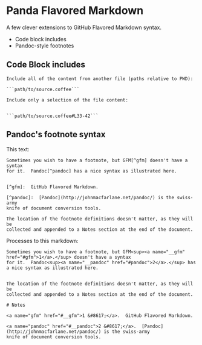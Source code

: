 # Panda Flavored Markdown

A few clever extensions to GitHub Flavored Markdown syntax.

* Code block includes
* Pandoc-style footnotes

## Code Block includes

    Include all of the content from another file (paths relative to PWD):

    ```path/to/source.coffee```

    Include only a selection of the file content:


    ```path/to/source.coffee#L33-42```


## Pandoc's footnote syntax

This text:

    Sometimes you wish to have a footnote, but GFM[^gfm] doesn't have a syntax
    for it.  Pandoc[^pandoc] has a nice syntax as illustrated here.


    [^gfm]:  GitHub Flavored Markdown.

    [^pandoc]:  [Pandoc](http://johnmacfarlane.net/pandoc/) is the swiss-army
    knife of document conversion tools.

    The location of the footnote definitions doesn't matter, as they will be
    collected and appended to a Notes section at the end of the document.


Processes to this markdown:


```
Sometimes you wish to have a footnote, but GFM<sup><a name="__gfm" href="#gfm">1</a>.</sup> doesn't have a syntax
for it.  Pandoc<sup><a name="__pandoc" href="#pandoc">2</a>.</sup> has a nice syntax as illustrated here.


The location of the footnote definitions doesn't matter, as they will be
collected and appended to a Notes section at the end of the document.

# Notes

<a name="gfm" href="#__gfm">1 &#8617;</a>.  GitHub Flavored Markdown.

<a name="pandoc" href="#__pandoc">2 &#8617;</a>.  [Pandoc](http://johnmacfarlane.net/pandoc/) is the swiss-army
knife of document conversion tools.

```



